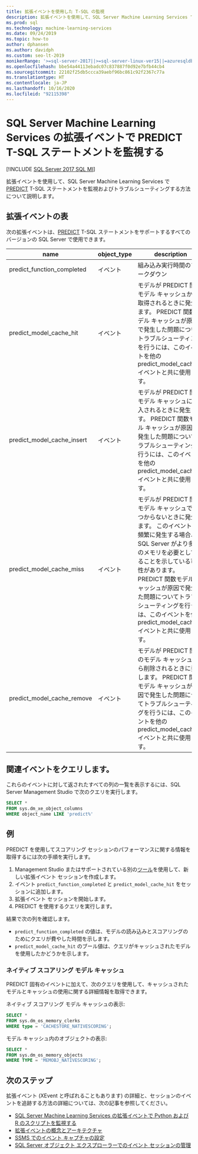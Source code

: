 ```yaml
---
title: 拡張イベントを使用した T-SQL の監視
description: 拡張イベントを使用して、SQL Server Machine Learning Services で PREDICT T-SQL ステートメントを監視およびトラブルシューティングする方法について説明します。
ms.prod: sql
ms.technology: machine-learning-services
ms.date: 09/24/2019
ms.topic: how-to
author: dphansen
ms.author: davidph
ms.custom: seo-lt-2019
monikerRange: '>=sql-server-2017||>=sql-server-linux-ver15||=azuresqldb-mi-current||=sqlallproducts-allversions'
ms.openlocfilehash: bbe54a44113ebadc07c837887f0d92e7bfb44cb4
ms.sourcegitcommit: 22102f25db5ccca39aebf96bc861c92f2367c77a
ms.translationtype: HT
ms.contentlocale: ja-JP
ms.lasthandoff: 10/16/2020
ms.locfileid: "92115398"
---
```

# <a name="monitor-predict-t-sql-statements-with-extended-events-in-sql-server-machine-learning-services"></a>SQL Server Machine Learning Services の拡張イベントで PREDICT T-SQL ステートメントを監視する
[!INCLUDE [SQL Server 2017 SQL MI](../../includes/applies-to-version/sqlserver2017-asdbmi.md)]

拡張イベントを使用して、SQL Server Machine Learning Services で [PREDICT](../../t-sql/queries/predict-transact-sql.md) T-SQL ステートメントを監視およびトラブルシューティングする方法について説明します。

## <a name="table-of-extended-events"></a>拡張イベントの表

次の拡張イベントは、[PREDICT](../../t-sql/queries/predict-transact-sql.md) T-SQL ステートメントをサポートするすべてのバージョンの SQL Server で使用できます。 

| name                       | object_type | description |
|----------------------------|-------------|-------------|
| predict_function_completed | イベント       | 組み込み実行時間のブレークダウン|
| predict_model_cache_hit    | イベント       | モデルが PREDICT 関数モデル キャッシュから取得されるときに発生します。 PREDICT 関数モデル キャッシュが原因で発生した問題についてトラブルシューティングを行うには、このイベントを他の predict_model_cache_* イベントと共に使用します。|
| predict_model_cache_insert | イベント       | モデルが PREDICT 関数モデル キャッシュに挿入されるときに発生します。 PREDICT 関数モデル キャッシュが原因で発生した問題についてトラブルシューティングを行うには、このイベントを他の predict_model_cache_* イベントと共に使用します。   |
| predict_model_cache_miss   | イベント       | モデルが PREDICT 関数モデル キャッシュで見つからないときに発生します。 このイベントが頻繁に発生する場合、SQL Server がより多くのメモリを必要としていることを示している可能性があります。 PREDICT 関数モデル キャッシュが原因で発生した問題についてトラブルシューティングを行うには、このイベントを他の predict_model_cache_* イベントと共に使用します。|
| predict_model_cache_remove | イベント       | モデルが PREDICT 関数のモデル キャッシュから削除されるときに発生します。 PREDICT 関数モデル キャッシュが原因で発生した問題についてトラブルシューティングを行うには、このイベントを他の predict_model_cache_* イベントと共に使用します。|

## <a name="query-for-related-events"></a>関連イベントをクエリします。

これらのイベントに対して返されたすべての列の一覧を表示するには、SQL Server Management Studio で次のクエリを実行します。

```sql
SELECT *
FROM sys.dm_xe_object_columns
WHERE object_name LIKE 'predict%'
```

## <a name="examples"></a>例

PREDICT を使用してスコアリング セッションのパフォーマンスに関する情報を取得するには次の手順を実行します。

1. Management Studio またはサポートされている別の[ツール](../../relational-databases/extended-events/extended-events-tools.md)を使用して、新しい拡張イベント セッションを作成します。
2. イベント `predict_function_completed` と `predict_model_cache_hit` をセッションに追加します。
3. 拡張イベント セッションを開始します。
4. PREDICT を使用するクエリを実行します。

結果で次の列を確認します。

+ `predict_function_completed` の値は、モデルの読み込みとスコアリングのためにクエリが費やした時間を示します。
+ `predict_model_cache_hit` のブール値は、クエリがキャッシュされたモデルを使用したかどうかを示します。 

### <a name="native-scoring-model-cache"></a>ネイティブ スコアリング モデル キャッシュ

PREDICT 固有のイベントに加えて、次のクエリを使用して、キャッシュされたモデルとキャッシュの使用に関する詳細情報を取得できます。

ネイティブ スコアリング モデル キャッシュの表示:

```sql
SELECT *
FROM sys.dm_os_memory_clerks
WHERE type = 'CACHESTORE_NATIVESCORING';
```

モデル キャッシュ内のオブジェクトの表示:

```sql
SELECT *
FROM sys.dm_os_memory_objects
WHERE TYPE = 'MEMOBJ_NATIVESCORING';
```

## <a name="next-steps"></a>次のステップ

拡張イベント (XEvent と呼ばれることもあります) の詳細と、セッションのイベントを追跡する方法の詳細については、次の記事を参照してください。

+ [SQL Server Machine Learning Services の拡張イベントで Python および R のスクリプトを監視する](extended-events.md)
+ [拡張イベントの概念とアーキテクチャ](../../relational-databases/extended-events/extended-events.md)
+ [SSMS でのイベント キャプチャの設定](../../relational-databases/extended-events/quick-start-extended-events-in-sql-server.md)
+ [SQL Server オブジェクト エクスプローラーでのイベント セッションの管理](../../relational-databases/extended-events/manage-event-sessions-in-the-object-explorer.md)